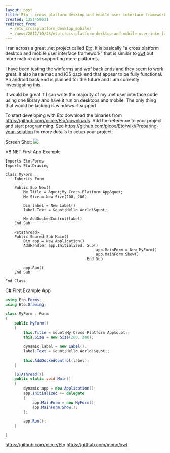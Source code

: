 ```yaml
---
layout: post
title: Eto - cross platform desktop and mobile user interface framework
created: 1351459631
redirect_from:
  - /eto_crossplatform_desktop_mobile/
  - /news/2012/10/28/eto-cross-platform-desktop-and-mobile-user-interface-framework.html
---
```

I ran across a great .net project called <a href="https://github.com/picoe/Eto">Eto</a>. It is basically "a cross platform desktop and mobile user interface framework" that is similar to <a href="https://github.com/mono/xwt">xwt</a> but more mature and supporting more platforms.

I have been testing the winforms and wpf back ends and they seem to work great. It also has a mac and iOS back end that appear to be fully functional. An android back end is planned for the future and I am currently investigating this. 

It would be great if I can write the majority of my .net user interface code using one library and have it run on desktops and mobile. The only thing that would be lacking is windows rt support. 

To start developing with Eto download the binaries from https://github.com/picoe/Eto/downloads. Add the reference to your project and start programming. See https://github.com/picoe/Eto/wiki/Preparing-your-solution for more details to setup your project.


Screen Shot: <img src="http://majorsilence.com/sites/default/files/EtoFirstApp.png" /> 


VB.NET First App Example

```vb.net
Imports Eto.Forms
Imports Eto.Drawing

Class MyForm
    Inherits Form

    Public Sub New()
        Me.Title = &quot;My Cross-Platform App&quot;
        Me.Size = New Size(200, 200)

        Dim label = New Label()
        label.Text = &quot;Hello World!&quot;

        Me.AddDockedControl(label)
    End Sub

    <stathread> _
    Public Shared Sub Main()
        Dim app = New Application()
        AddHandler app.Initialized, Sub()
                                        app.MainForm = New MyForm()
                                        app.MainForm.Show()
                                    End Sub

        app.Run()
    End Sub

End Class
```


C# First Example App

```c#
using Eto.Forms;
using Eto.Drawing;

class MyForm : Form
{
	public MyForm()
	{
		this.Title = &quot;My Cross-Platform App&quot;;
		this.Size = new Size(200, 200);

		dynamic label = new Label();
		label.Text = &quot;Hello World!&quot;;

		this.AddDockedControl(label);
	}

	[STAThread()]
	public static void Main()
	{
		dynamic app = new Application();
		app.Initialized += delegate 
		{
			app.MainForm = new MyForm();
			app.MainForm.Show();
		};

		app.Run();
	}

}
```

https://github.com/picoe/Eto 
https://github.com/mono/xwt
